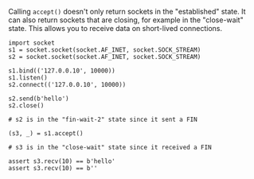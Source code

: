 Calling `accept()` doesn't only return sockets in the "established" state. It
can also return sockets that are closing, for example in the "close-wait"
state. This allows you to receive data on short-lived connections.

```python3
import socket
s1 = socket.socket(socket.AF_INET, socket.SOCK_STREAM)
s2 = socket.socket(socket.AF_INET, socket.SOCK_STREAM)

s1.bind(('127.0.0.10', 10000))
s1.listen()
s2.connect(('127.0.0.10', 10000))

s2.send(b'hello')
s2.close()

# s2 is in the "fin-wait-2" state since it sent a FIN

(s3, _) = s1.accept()

# s3 is in the "close-wait" state since it received a FIN

assert s3.recv(10) == b'hello'
assert s3.recv(10) == b''
```
